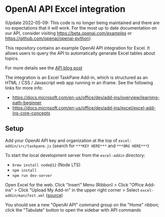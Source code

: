 # OpenAI API Excel integration

(Update 2022-05-09: This code is no longer being maintained and there are no expectations that it will work.  For the most up to date documentation on our API, consider visiting https://beta.openai.com/examples or https://github.com/openai/openai-python)

This repository contains an example OpenAI API integration for Excel. It allows users to query the API to automatically generate Excel tables about topics.

For more details see the [API blog post](https://openai.com/blog/openai-api/)

The integration is an Excel TaskPane Add-in, which is structured as an HTML / CSS / Javascript web app running in an iframe. See the following links for more info:
- https://docs.microsoft.com/en-us/office/dev/add-ins/overview/learning-path-beginner
- https://docs.microsoft.com/en-us/office/dev/add-ins/excel/excel-add-ins-core-concepts

## Setup

Add your OpenAI API key and organization at the top of `excel-addin/src/taskpane.js` (search for `***KEY HERE***` and `***ORG HERE***`)

To start the local development server from the `excel-addin` directory:
- `brew install node@12` (Node LTS)
- `npm install`
- `npm run dev-server`

Open Excel for the web. Click "Insert" Menu (Ribbon) > Click "Office Add-ins" > Click "Upload My Add-in" in the upper right corner > Select `excel-addin/manifest.xml` ([source](https://docs.microsoft.com/en-us/office/dev/add-ins/testing/sideload-office-add-ins-for-testing#sideload-an-office-add-in-in-office-on-the-web))

You should see a new "OpenAI API" command group on the "Home" ribbon; click the "Tabulate" button to open the sidebar with API commands
